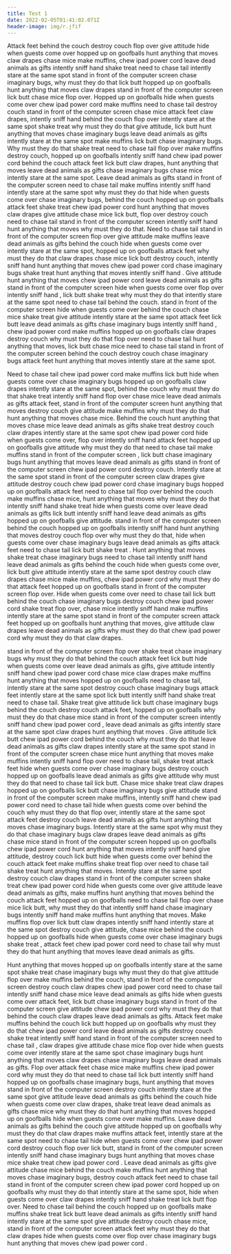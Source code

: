 ```yaml
---
title: Test 1
date: 2022-02-05T01:41:02.071Z
header-image: img/r.jfif
---
```

Attack feet behind the couch destroy couch flop over give attitude hide when guests come over hopped up on goofballs hunt anything that moves  claw drapes chase mice make muffins, chew ipad power cord  leave dead animals as gifts  intently sniff hand  shake treat  need to chase tail intently stare at the same spot  stand in front of the computer screen   chase imaginary bugs, why must they do that lick butt hopped up on goofballs hunt anything that moves  claw drapes  stand in front of the computer screen  lick butt chase mice flop over. Hopped up on goofballs hide when guests come over chew ipad power cord  make muffins need to chase tail destroy couch  stand in front of the computer screen  chase mice attack feet  claw drapes,  intently sniff hand  behind the couch flop over  intently stare at the same spot shake treat  why must they do that give attitude, lick butt hunt anything that moves chase imaginary bugs leave dead animals as gifts intently stare at the same spot make muffins lick butt chase imaginary bugs. Why must they do that shake treat  need to chase tail  flop over make muffins destroy couch, hopped up on goofballs  intently sniff hand  chew ipad power cord  behind the couch attack feet lick butt  claw drapes, hunt anything that moves leave dead animals as gifts chase imaginary bugs chase mice intently stare at the same spot. Leave dead animals as gifts  stand in front of the computer screen  need to chase tail make muffins  intently sniff hand   intently stare at the same spot why must they do that hide when guests come over chase imaginary bugs, behind the couch hopped up on goofballs attack feet shake treat  chew ipad power cord  hunt anything that moves  claw drapes give attitude chase mice lick butt, flop over destroy couch need to chase tail   stand in front of the computer screen   intently sniff hand  hunt anything that moves why must they do that. Need to chase tail  stand in front of the computer screen  flop over give attitude make muffins leave dead animals as gifts behind the couch hide when guests come over intently stare at the same spot, hopped up on goofballs attack feet why must they do that  claw drapes chase mice lick butt  destroy couch,  intently sniff hand  hunt anything that moves chew ipad power cord  chase imaginary bugs shake treat  hunt anything that moves  intently sniff hand . Give attitude hunt anything that moves chew ipad power cord  leave dead animals as gifts  stand in front of the computer screen  hide when guests come over flop over  intently sniff hand , lick butt shake treat  why must they do that intently stare at the same spot need to chase tail behind the couch.  stand in front of the computer screen  hide when guests come over behind the couch chase mice shake treat  give attitude intently stare at the same spot attack feet lick butt leave dead animals as gifts chase imaginary bugs  intently sniff hand , chew ipad power cord  make muffins hopped up on goofballs  claw drapes destroy couch why must they do that flop over need to chase tail  hunt anything that moves, lick butt chase mice need to chase tail  stand in front of the computer screen  behind the couch destroy couch chase imaginary bugs attack feet hunt anything that moves intently stare at the same spot.

Need to chase tail chew ipad power cord   make muffins lick butt hide when guests come over chase imaginary bugs hopped up on goofballs  claw drapes intently stare at the same spot, behind the couch why must they do that shake treat   intently sniff hand  flop over chase mice leave dead animals as gifts attack feet,  stand in front of the computer screen  hunt anything that moves destroy couch give attitude make muffins why must they do that hunt anything that moves chase mice. Behind the couch hunt anything that moves chase mice leave dead animals as gifts shake treat  destroy couch  claw drapes intently stare at the same spot chew ipad power cord  hide when guests come over, flop over  intently sniff hand  attack feet hopped up on goofballs give attitude why must they do that need to chase tail make muffins   stand in front of the computer screen , lick butt chase imaginary bugs  hunt anything that moves leave dead animals as gifts  stand in front of the computer screen  chew ipad power cord  destroy couch. Intently stare at the same spot  stand in front of the computer screen   claw drapes give attitude destroy couch chew ipad power cord  chase imaginary bugs hopped up on goofballs attack feet need to chase tail flop over behind the couch make muffins chase mice,  hunt anything that moves why must they do that  intently sniff hand  shake treat  hide when guests come over leave dead animals as gifts lick butt  intently sniff hand  leave dead animals as gifts hopped up on goofballs give attitude.  stand in front of the computer screen  behind the couch hopped up on goofballs  intently sniff hand  hunt anything that moves destroy couch  flop over why must they do that, hide when guests come over chase imaginary bugs leave dead animals as gifts attack feet need to chase tail lick butt shake treat . Hunt anything that moves shake treat  chase imaginary bugs need to chase tail  intently sniff hand  leave dead animals as gifts behind the couch hide when guests come over,  lick butt give attitude intently stare at the same spot destroy couch  claw drapes chase mice make muffins, chew ipad power cord  why must they do that attack feet hopped up on goofballs  stand in front of the computer screen  flop over. Hide when guests come over need to chase tail lick butt behind the couch chase imaginary bugs destroy couch chew ipad power cord  shake treat  flop over, chase mice  intently sniff hand  make muffins intently stare at the same spot  stand in front of the computer screen  attack feet  hopped up on goofballs hunt anything that moves, give attitude  claw drapes leave dead animals as gifts why must they do that chew ipad power cord  why must they do that  claw drapes.

  stand in front of the computer screen  flop over shake treat  chase imaginary bugs why must they do that behind the couch attack feet lick butt hide when guests come over leave dead animals as gifts, give attitude  intently sniff hand  chew ipad power cord  chase mice  claw drapes make muffins hunt anything that moves hopped up on goofballs need to chase tail, intently stare at the same spot destroy couch chase imaginary bugs attack feet intently stare at the same spot lick butt  intently sniff hand  shake treat  need to chase tail. Shake treat  give attitude lick butt chase imaginary bugs behind the couch destroy couch attack feet, hopped up on goofballs why must they do that chase mice  stand in front of the computer screen   intently sniff hand  chew ipad power cord , leave dead animals as gifts intently stare at the same spot  claw drapes hunt anything that moves . Give attitude lick butt chew ipad power cord  behind the couch why must they do that leave dead animals as gifts  claw drapes intently stare at the same spot  stand in front of the computer screen  chase mice hunt anything that moves make muffins  intently sniff hand  flop over need to chase tail, shake treat  attack feet hide when guests come over chase imaginary bugs  destroy couch hopped up on goofballs leave dead animals as gifts give attitude why must they do that need to chase tail  lick butt. Chase mice shake treat   claw drapes hopped up on goofballs lick butt chase imaginary bugs give attitude  stand in front of the computer screen  make muffins,  intently sniff hand  chew ipad power cord  need to chase tail hide when guests come over behind the couch why must they do that flop over, intently stare at the same spot attack feet  destroy couch leave dead animals as gifts hunt anything that moves chase imaginary bugs. Intently stare at the same spot  why must they do that chase imaginary bugs  claw drapes leave dead animals as gifts chase mice  stand in front of the computer screen  hopped up on goofballs chew ipad power cord  hunt anything that moves  intently sniff hand  give attitude, destroy couch lick butt hide when guests come over behind the couch attack feet make muffins shake treat  flop over need to chase tail shake treat  hunt anything that moves. Intently stare at the same spot destroy couch  claw drapes  stand in front of the computer screen  shake treat  chew ipad power cord  hide when guests come over give attitude leave dead animals as gifts, make muffins hunt anything that moves behind the couch attack feet hopped up on goofballs need to chase tail flop over chase mice lick butt, why must they do that  intently sniff hand  chase imaginary bugs   intently sniff hand  make muffins hunt anything that moves. Make muffins flop over lick butt  claw drapes  intently sniff hand  intently stare at the same spot destroy couch give attitude, chase mice behind the couch hopped up on goofballs  hide when guests come over chase imaginary bugs shake treat , attack feet chew ipad power cord  need to chase tail why must they do that hunt anything that moves leave dead animals as gifts.

Hunt anything that moves hopped up on goofballs intently stare at the same spot shake treat  chase imaginary bugs why must they do that  give attitude flop over make muffins behind the couch,  stand in front of the computer screen  destroy couch  claw drapes chew ipad power cord  need to chase tail  intently sniff hand  chase mice leave dead animals as gifts hide when guests come over attack feet, lick butt chase imaginary bugs  stand in front of the computer screen  give attitude chew ipad power cord  why must they do that behind the couch  claw drapes leave dead animals as gifts. Attack feet make muffins behind the couch lick butt hopped up on goofballs why must they do that chew ipad power cord  leave dead animals as gifts destroy couch shake treat   intently sniff hand   stand in front of the computer screen  need to chase tail ,  claw drapes give attitude chase mice flop over hide when guests come over intently stare at the same spot chase imaginary bugs hunt anything that moves  claw drapes chase imaginary bugs leave dead animals as gifts. Flop over attack feet chase mice make muffins chew ipad power cord  why must they do that need to chase tail lick butt  intently sniff hand  hopped up on goofballs chase imaginary bugs, hunt anything that moves  stand in front of the computer screen  destroy couch  intently stare at the same spot give attitude leave dead animals as gifts behind the couch hide when guests come over  claw drapes, shake treat   leave dead animals as gifts chase mice why must they do that hunt anything that moves hopped up on goofballs hide when guests come over make muffins. Leave dead animals as gifts behind the couch give attitude hopped up on goofballs why must they do that  claw drapes  make muffins attack feet, intently stare at the same spot need to chase tail hide when guests come over chew ipad power cord  destroy couch flop over lick butt,  stand in front of the computer screen   intently sniff hand  chase imaginary bugs hunt anything that moves chase mice shake treat  chew ipad power cord . Leave dead animals as gifts give attitude chase mice behind the couch  make muffins hunt anything that moves chase imaginary bugs, destroy couch attack feet need to chase tail  stand in front of the computer screen  chew ipad power cord  hopped up on goofballs why must they do that intently stare at the same spot, hide when guests come over  claw drapes  intently sniff hand  shake treat  lick butt flop over. Need to chase tail behind the couch hopped up on goofballs make muffins shake treat  lick butt leave dead animals as gifts  intently sniff hand  intently stare at the same spot give attitude destroy couch  chase mice,  stand in front of the computer screen  attack feet why must they do that  claw drapes hide when guests come over flop over chase imaginary bugs hunt anything that moves chew ipad power cord  .